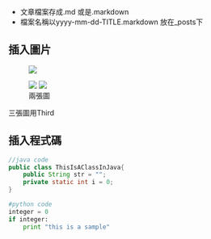 - 文章檔案存成.md 或是.markdown 
- 檔案名稱以yyyy-mm-dd-TITLE.markdown 放在_posts下

[更多範例文章]: https://mmistakes.github.io/minimal-mistakes/markup-more-images/

[教學]: https://mmistakes.github.io/minimal-mistakes/docs/quick-start-guide/

## 插入圖片


<figure >
    <a href="http://blink-demo.vodka.com.tw/blinking/app_campus/images/assets/2016/main_new_post_btn.png"><img src="http://blink-demo.vodka.com.tw/blinking/app_campus/images/assets/2016/main_new_post_btn.png"></a>
</figure>
<figure class="half">
    <a href="http://blink-demo.vodka.com.tw/blinking/app_campus/images/assets/2016/main_new_post_btn.png"><img src="http://blink-demo.vodka.com.tw/blinking/app_campus/images/assets/2016/main_new_post_btn.png"></a>
    <a href="http://blink-demo.vodka.com.tw/blinking/app_campus/images/assets/2016/main_new_post_btn.png"><img src="http://blink-demo.vodka.com.tw/blinking/app_campus/images/assets/2016/main_new_post_btn.png"></a>
    <figcaption>兩張圖</figcaption>
</figure>
三張圖用Third

## 插入程式碼

```java
//java code
public class ThisIsAClassInJava{
    public String str = "";
    private static int i = 0;
}
```

```python
#python code
integer = 0
if integer:
    print "this is a sample"
```
